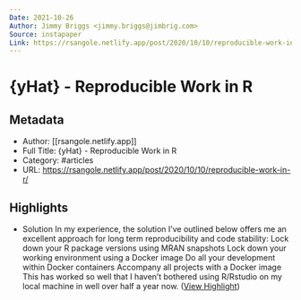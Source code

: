 ```yaml
---
Date: 2021-10-26
Author: Jimmy Briggs <jimmy.briggs@jimbrig.com>
Source: instapaper
Link: https://rsangole.netlify.app/post/2020/10/10/reproducible-work-in-r/
---
```

# {yHat} - Reproducible Work in R

## Metadata
- Author: [[rsangole.netlify.app]]
- Full Title: {yHat} - Reproducible Work in R
- Category: #articles
- URL: https://rsangole.netlify.app/post/2020/10/10/reproducible-work-in-r/

## Highlights
- Solution
  In my experience, the solution I’ve outlined below offers me an excellent approach for long term reproducibility and code stability:
  Lock down your R package versions using MRAN snapshots
  Lock down your working environment using a Docker image
  Do all your development within Docker containers
  Accompany all projects with a Docker image
  This has worked so well that I haven’t bothered using R/Rstudio on my local machine in well over half a year now. ([View Highlight](https://instapaper.com/read/1355675192/14404460))

